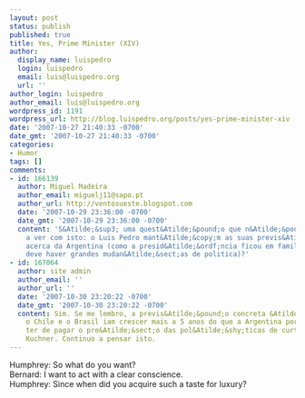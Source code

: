 ```yaml
---
layout: post
status: publish
published: true
title: Yes, Prime Minister (XIV)
author:
  display_name: luispedro
  login: luispedro
  email: luis@luispedro.org
  url: ''
author_login: luispedro
author_email: luis@luispedro.org
wordpress_id: 1191
wordpress_url: http://blog.luispedro.org/posts/yes-prime-minister-xiv
date: '2007-10-27 21:40:33 -0700'
date_gmt: '2007-10-27 21:40:33 -0700'
categories:
- Humor
tags: []
comments:
- id: 166139
  author: Miguel Madeira
  author_email: miguelj11@sapo.pt
  author_url: http://ventosueste.blogspot.com
  date: '2007-10-29 23:36:00 -0700'
  date_gmt: '2007-10-29 23:36:00 -0700'
  content: 'S&Atilde;&sup3; uma quest&Atilde;&pound;o que n&Atilde;&pound;o tem nada
    a ver com isto: o Luis Pedro mant&Atilde;&copy;m as suas previs&Atilde;&micro;es
    acerca da Argentina (como a presid&Atilde;&ordf;ncia ficou em familia, n&Atilde;&pound;o
    deve haver grandes mudan&Atilde;&sect;as de politica)?'
- id: 167064
  author: site admin
  author_email: ''
  author_url: ''
  date: '2007-10-30 23:20:22 -0700'
  date_gmt: '2007-10-30 23:20:22 -0700'
  content: Sim. Se me lembro, a previs&Atilde;&pound;o concreta &Atilde;&copy; que
    o Chile e o Brasil iam crescer mais a 5 anos do que a Argentina porque esta iria
    ter de pagar o pre&Atilde;&sect;o das pol&Atilde;&shy;ticas de curto prazo do
    Kuchner. Continuo a pensar isto.
---
```

<p>Humphrey: So what do you want?<br />
Bernard: I want to act with a clear conscience.<br />
Humphrey: Since when did you acquire such a taste for luxury?</p>
